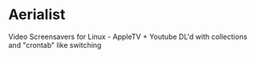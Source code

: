 # Aerialist
Video Screensavers for Linux - AppleTV + Youtube DL'd with collections and "crontab" like switching
